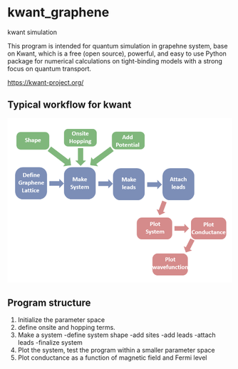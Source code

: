 # kwant_graphene
kwant simulation

This program is intended for quantum simulation in grapehne system, base on Kwant, which is a free (open source), powerful, and easy to use Python package for numerical calculations on tight-binding models with a strong focus on quantum transport.

https://kwant-project.org/

## Typical workflow for kwant
![](kwant_images/kwantflow.png)


## Program structure
1. Initialize the parameter space
2. define onsite and hopping terms.
3. Make a system
   -define system shape
   -add sites
   -add leads
   -attach leads
   -finalize system
 4. Plot the system, test the program within a smaller parameter space
 5. Plot conductance as a function of magnetic field and Fermi level
